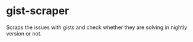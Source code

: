 # gist-scraper
Scraps the issues with gists and check whether they are solving in nightly version or not.
